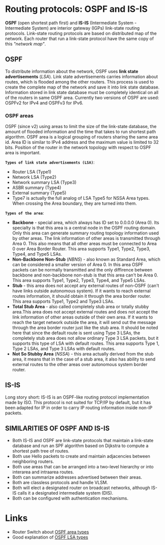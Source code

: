# Routing protocols: OSPF and IS-IS

**OSPF** (open shortest path first) and **IS-IS** (Intermediate System - Intermediate System) are interior gateway (IGPs) link-state routing protocols. Link-state routing protocols are based on distributed map of the network. Each router that run a link-state protocol have the same copy of this *"network map"*.

## OSPF

To distribute information about the network, OSPF uses **link state advertisements** (*LSA*). Link state advertisements carries information about routes, which is flooded among the other routers. This process is used to create the complete map of the network and save it into link state database. Information stored in link state database must be completely identical on all of the routers in same OSPF area. Currently two versions of OSPF are used: OSPFv2 for IPv4 and OSPFv3 for IPv6.

### OSPF areas

OSPF (since v2) using areas to limit the size of the link-state database, the amount of flooded information and the time that takes to run shortest path algorithm. OSPF area is a logical grouping of routers sharing the same area id. Area ID is similar to IPv4 address and the maximum value is limited to 32 bits. Position of the router in the network topology with respect to OSPF area is important. 

**`Types of link state advertisements (LSA)`**:
- Router LSA (Type1)
- Network LSA (Type2)
- Network summary LSA (Type3)
- ASBR summary (Type4)
- External summary (Type5)
- Type7 is actually the full analog of LSA Type5 for NSSA Area types. When crossing the Area boundary, they are turned into them.

**`Types of the area`**:
- **Backbone** - special area, which always has ID set to 0.0.0.0 (Area 0). Its specialty is that this area is a central node in the OSPF routing domain. Only this area can generate summary routing topology information used by other areas. The link information of other areas is transmitted through Area 0. This also means that all other areas must be connected to Area 0 over Area Border Router. This area supports Type1, Type2, Type3, Type4, and Type5 LSAs.
- **Non-Backbone Non-Stub** (*NBNS*) - also known as Standard Area, which can be considered a smaller version of Area 0. In this area OSPF packets can be normally transmitted and the only diffirence between backbone and non-backbone non-stub is that this area can't be Area 0. This area supports Type1, Type2, Type3, Type4, and Type5 LSAs.
- **Stub** -  this area does not accept any external routes of non-OSPF (can't have links outside autonomous system). If it wants to reach external routes information, it should obtain it through the area border router. This area supports Type1, Type2 and Type3 LSAs.
- **Total Stub Area** - also called completely stub area or totally stubby area.This area does not accept external routes and does not accept the link information of other areas outside of their own area. If it wants to reach the target network outside the area, it will send out the message through the area border router just like the stub area. It should be noted here that since the default route is sent using Type 3 LSAs, the completely stub area does not allow ordinary Type 3 LSA packets, but it supports this type of LSA with default routes. This area supports Type 1, Type 2 LSAs, and Type 3 LSAs with default routes.
- **Not So Stubby Area** (*NSSA*) - this area actually derived from the stub area, it means that in the case of a stub area, it also has ability to send external routes to the other areas over autonomous system border router.

## IS-IS

Long story short: IS-IS is an OSPF-like routing protocol implementation made by ISO. This protocol is not suited for TCP/IP by default, but it has been adapted for IP in order to carry IP routing information inside non-IP packets.

## SIMILARITIES OF OSPF AND IS-IS
- Both IS-IS and OSPF are link-state protocols that maintain a link-state database and run an SPF algorithm based on Dijkstra to compute a shortest path tree of routes.
- Both use Hello packets to create and maintain adjacencies between neighboring routers.
- Both use areas that can be arranged into a two-level hierarchy or into interarea and intraarea routes.
- Both can summarize addresses advertised between their areas.
- Both are classless protocols and handle VLSM.
- Both will elect a designated router on broadcast networks, although IS-IS calls it a designated intermediate system (DIS).
- Both can be configured with authentication mechanisms.

# Links
- Router Switch about [OSPF area types](https://www.router-switch.com/faq/five-ospf-area-types.html)
- Good explanation of [OSPF LSA types](https://networklessons.com/ospf/ospf-lsa-types-explained)
